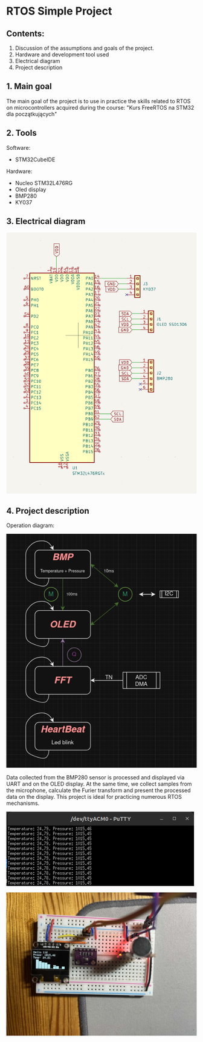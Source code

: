 # RTOS Simple Project

## Contents:
1. Discussion of the assumptions and goals of the project.
2. Hardware and development tool used
3. Electrical diagram
4. Project description

## 1. Main goal
The main goal of the project is to use in practice the skills related to RTOS on microcontrollers acquired during the course: "Kurs FreeRTOS na STM32 dla początkujących"

## 2. Tools
Software:
- STM32CubeIDE

Hardware:
- Nucleo STM32L476RG
- Oled display
- BMP280
- KY037

 ## 3. Electrical diagram
![Electrical diagram](https://github.com/mechasB/RTOS_SimpleProject/blob/master/Photos%20for%20ReadMe/Electrical_diagram.png)

 ## 4. Project description


Operation diagram:


![Electrical diagram](https://github.com/mechasB/RTOS_SimpleProject/blob/master/Photos%20for%20ReadMe/Operation_diagram.png)



Data collected from the BMP280 sensor is processed and displayed via UART and on the OLED display. At the same time, we collect samples from the microphone, calculate the Furier transform and present the processed data on the display. This project is ideal for practicing numerous RTOS mechanisms.



![putty](https://github.com/mechasB/RTOS_SimpleProject/blob/master/Photos%20for%20ReadMe/Putty.png)


![Circuit_on_desk](https://github.com/mechasB/RTOS_SimpleProject/blob/master/Photos%20for%20ReadMe/Circuit_on_desk.jpg)

